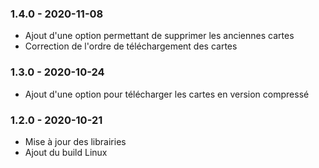 ### 1.4.0 - 2020-11-08

- Ajout d'une option permettant de supprimer les anciennes cartes
- Correction de l'ordre de téléchargement des cartes

### 1.3.0 - 2020-10-24

- Ajout d'une option pour télécharger les cartes en version compressé

### 1.2.0 - 2020-10-21

- Mise à jour des librairies
- Ajout du build Linux
